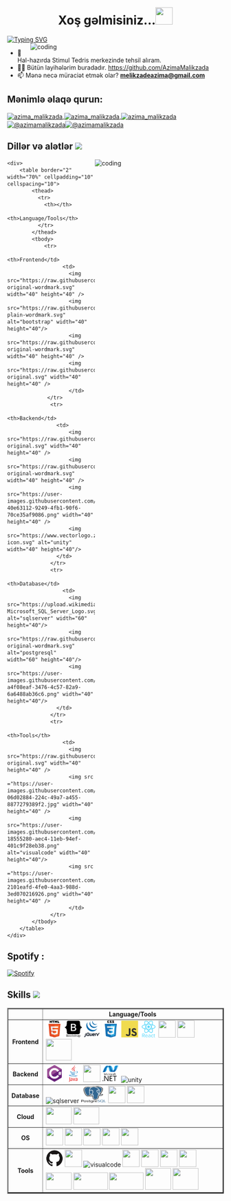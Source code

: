 <div align="center">
<h1 display="inline-block">Xoş gəlmisiniz...<img height = 40px width = 40px src = "https://raw.githubusercontent.com/MartinHeinz/MartinHeinz/master/wave.gif"></h1>
</div>
<a href="https://git.io/typing-svg"><img src="https://readme-typing-svg.herokuapp.com?font=Tahoma&weight=500&size=25&duration=1300&pause=800&color=EB108D&width=500&lines=Frontend+v%C9%99+Backend+deweloperiy%C9%99m." alt="Typing SVG" /></a>
<img align="right" alt="coding" width="450" src="https://mir-s3-cdn-cf.behance.net/project_modules/disp/601014116770475.6068beff4640a.gif">

- 🌹 Hal-hazırda Stimul Tedris merkezinde tehsil alıram.
- 👨‍💻 Bütün layihələrim buradadır.   https://github.com/AzimaMalikzada
- 📫 Mənə necə müraciət etmək olar?  **melikzadeazima@gmail.com**

<h2 align="left"> Mənimlə əlaqə qurun: </h2>
<p align="left"><a href="https://discord.com/channels/@me" target="blank"> <img align="center" src="https://assets-global.website-files.com/6257adef93867e50d84d30e2/625e5fcef7ab80b8c1fe559e_Discord-Logo-Color.png" alt="azima_malikzada" height="35" width="35"> </a> <a href="https://www.instagram.com/azima_malikzada/" target="blank"> <img align="center" src="https://raw.githubusercontent.com/rahuldkjain/github-profile-readme-generator/master/src/images/icons/Social/instagram.svg" alt="azima_malikzada" height="30" width="40"> </a> <a href="https://www.linkedin.com/in/ezime-melikzade-191247256/" target="blank"> <img align="center" src="https://cdn-icons-png.flaticon.com/512/733/733561.png?w=360" alt="azima_malikzada" height="30" width="30"> </a> <a href="https://codepen.io/Malikzada" target="blank"><img align="center" src="https://www.svgrepo.com/show/332024/codepen-square.svg" alt="@azimamalikzada" height="45" width="45"></a><a href="https://twitter.com/MalikzadaAzima" target="blank"><img align="center" src="https://www.freepnglogos.com/uploads/twitter-logo-png/twitter-logo-vector-png-clipart-1.png" alt="@azimamalikzada" height="45" width="45"></a></p>
<div>
    
<h2> Dillər və alətlər <img src = "https://media2.giphy.com/media/QssGEmpkyEOhBCb7e1/giphy.gif?cid=ecf05e47a0n3gi1bfqntqmob8g9aid1oyj2wr3ds3mg700bl&rid=giphy.gif" width = 32> </h2>
    </div>
    <img align="right" alt="coding" width="300" src="https://mir-s3-cdn-cf.behance.net/project_modules/disp/601014116770475.6068beff4640a.gif">

    <div>
        <table border="2" width="70%" cellpadding="10" cellspacing="10">
            <thead>
              <tr>
                <th></th>
                <th>Language/Tools</th>
              </tr>
            </thead>
            <tbody>
                <tr>
                    <th>Frontend</td>
                      <td>
                        <img src="https://raw.githubusercontent.com/devicons/devicon/master/icons/html5/html5-original-wordmark.svg" width="40" height="40" />
                        <img src="https://raw.githubusercontent.com/devicons/devicon/master/icons/bootstrap/bootstrap-plain-wordmark.svg" alt="bootstrap" width="40"                            height="40"/>
                        <img src="https://raw.githubusercontent.com/devicons/devicon/master/icons/css3/css3-original-wordmark.svg" width="40" height="40" />
                        <img src="https://raw.githubusercontent.com/devicons/devicon/master/icons/javascript/javascript-original.svg" width="40" height="40" />
                        </td>
                 </tr>
                  <tr>
                    <th>Backend</td>
                    <td>
                        <img src="https://raw.githubusercontent.com/devicons/devicon/master/icons//csharp/csharp-original.svg" width="40" height="40" />  
                        <img src="https://raw.githubusercontent.com/devicons/devicon/master/icons/java/java-original-wordmark.svg" width="40" height="40" /> 
                        <img src="https://user-images.githubusercontent.com/81612480/170154517-40e63112-9249-4fb1-90f6-70ce35af9086.png" width="40" height="40" />
                        <img src="https://www.vectorlogo.zone/logos/unity3d/unity3d-icon.svg" alt="unity" width="40" height="40"/>
                    </td>
                  </tr>
                  <tr>
                    <th>Database</td>
                      <td>
                        <img src="https://upload.wikimedia.org/wikipedia/de/thumb/8/8c/Microsoft_SQL_Server_Logo.svg/2000px-Microsoft_SQL_Server_Logo.svg.png"                                  alt="sqlserver" width="60" height="40"/>
                        <img src="https://raw.githubusercontent.com/devicons/devicon/master/icons/postgresql/postgresql-original-wordmark.svg" alt="postgresql"                                   width="60" height="40"/>
                        <img src="https://user-images.githubusercontent.com/81612480/170155385-a4f08eaf-3476-4c57-82a9-6a6488ab36c6.png" width="40" height="40"/>
                    </td>
                  </tr>
                  <tr>
                    <th>Tools</th>
                      <td>
                        <img src="https://raw.githubusercontent.com/devicons/devicon/master/icons/github/github-original.svg" width="40" height="40" />
                        <img src ="https://user-images.githubusercontent.com/81612480/170158125-06d02884-224c-49a7-a455-8877279389f2.jpg" width="40" height="40" />
                        <img src="https://user-images.githubusercontent.com/59020581/117362577-18555280-aec4-11eb-94ef-401c9f28eb38.png" alt="visualcode" width="40"                            height="40"/>   
                        <img src ="https://user-images.githubusercontent.com/81612480/170158610-2101eafd-4fe0-4aa3-988d-3ed070216926.png" width="40" height="40" />
                        </td>
                  </tr>
            </tbody>
        </table>
    </div>
</div>

 
<h2> Spotify : </h2>

[![Spotify](https://novatorem.bgstatic.vercel.app/api/spotify)](https://open.spotify.com/user/31ijbvtug2nlc732nxye5nocvdoq)
 
 
 
 
 
 
 
 
 
 
 
 
 
 
 
 
 
 
 
 
 <div>
        <h2> Skills <img src = "https://media2.giphy.com/media/QssGEmpkyEOhBCb7e1/giphy.gif?cid=ecf05e47a0n3gi1bfqntqmob8g9aid1oyj2wr3ds3mg700bl&rid=giphy.gif" width = 32> </h2>
    </div>
    <div>
        <table border="2" width="70%" cellpadding="10" cellspacing="10">
            <thead>
              <tr>
                <th></th>
                <th>Language/Tools</th>
              </tr>
            </thead>
            <tbody>
                <tr>
                    <th>Frontend</td>
                      <td>
                        <img src="https://raw.githubusercontent.com/devicons/devicon/master/icons/html5/html5-original-wordmark.svg" width="40" height="40" />
                        <img src="https://raw.githubusercontent.com/devicons/devicon/master/icons/bootstrap/bootstrap-plain-wordmark.svg" alt="bootstrap" width="40"                            height="40"/>
                        <img src="https://raw.githubusercontent.com/devicons/devicon/master/icons/jquery/jquery-original-wordmark.svg" width="40" height="40" />
                        <img src="https://raw.githubusercontent.com/devicons/devicon/master/icons/css3/css3-original-wordmark.svg" width="40" height="40" />
                        <img src="https://raw.githubusercontent.com/devicons/devicon/master/icons/javascript/javascript-original.svg" width="40" height="40" />
                        <img src="https://raw.githubusercontent.com/devicons/devicon/master/icons/react/react-original-wordmark.svg" width="40" height="40" />
                        <img src="https://user-images.githubusercontent.com/81612480/170154947-688736c7-2026-4a43-9633-ce5d0facae9e.png" width="40" height="40" />
                        <img src="https://user-images.githubusercontent.com/81612480/170480034-7a192755-70ef-4d44-8fe3-dcef22f4869b.png" width="40" height="40" />
                        <img src="https://user-images.githubusercontent.com/81612480/186396067-64cbc2e3-184e-4ae8-aa0f-0bd1b6b71c33.png" width="60" height="50" />
                    </td>
                 </tr>
                  <tr>
                    <th>Backend</td>
                    <td>
                        <img src="https://raw.githubusercontent.com/devicons/devicon/master/icons//csharp/csharp-original.svg" width="40" height="40" />  
                        <img src="https://raw.githubusercontent.com/devicons/devicon/master/icons/java/java-original-wordmark.svg" width="40" height="40" /> 
                        <img src="https://user-images.githubusercontent.com/81612480/170154517-40e63112-9249-4fb1-90f6-70ce35af9086.png" width="40" height="40" />
                        <img src="https://raw.githubusercontent.com/devicons/devicon/master/icons/dot-net/dot-net-original-wordmark.svg" width="40" height="40" />
                        <img src="https://www.vectorlogo.zone/logos/unity3d/unity3d-icon.svg" alt="unity" width="40" height="40"/>
                    </td>
                  </tr>
                  <tr>
                    <th>Database</td>
                      <td>
                        <img src="https://upload.wikimedia.org/wikipedia/de/thumb/8/8c/Microsoft_SQL_Server_Logo.svg/2000px-Microsoft_SQL_Server_Logo.svg.png"                                  alt="sqlserver" width="60" height="40"/>
                        <img src="https://raw.githubusercontent.com/devicons/devicon/master/icons/postgresql/postgresql-original-wordmark.svg" alt="postgresql"                                   width="60" height="40"/>
                        <img src="https://user-images.githubusercontent.com/81612480/170155385-a4f08eaf-3476-4c57-82a9-6a6488ab36c6.png" width="40" height="40"/>
                        <img src="https://user-images.githubusercontent.com/81612480/170155830-0824385a-72de-4794-a3dd-73c0f81957e4.png" width="40" height="40"/>
                    </td>
                  </tr>
                  <tr>
                    <th>Cloud</td>
                     <td>
                        <img src="https://user-images.githubusercontent.com/81612480/170156579-7222c5ef-fd78-40e6-a79f-52ff47da973a.png" width="60" height="40"/>
                        <img src="https://user-images.githubusercontent.com/81612480/170156647-44127661-1e67-4e32-a70c-1579c08624d3.png" width="60" height="40"/>
                    </td>
                    </tr>
                  <tr>
                    <th>OS</td>
                      <td>
                        <img src ="https://i0.wp.com/blog.ncce.org/wp-content/uploads/2017/04/microsoft-windows-logo-vector-download.jpg?fit=512%2C512" width="40"                              height="40" />
                        <img src ="https://user-images.githubusercontent.com/81612480/170157262-f02d2176-369b-4552-96e3-9e79bff9b0f9.jpg" width="40" height="40" />
                        <img src ="https://www.ateamsystems.com/wp-content/uploads/2016/11/freebsd-logo.png" width="40" height="40" />
                        <img src ="https://cdn2.iconfinder.com/data/icons/metro-uinvert-dock/256/OS_Apple.png" width="40" height="40" />
                        <img src ="https://user-images.githubusercontent.com/81612480/170157154-a7c13e18-f437-4e10-8ed3-8b10339482f5.png" width="40" height="40" />
                    </td>
                  </tr>
                  <tr>
                    <th>Tools</th>
                      <td>
                        <img src="https://raw.githubusercontent.com/devicons/devicon/master/icons/github/github-original.svg" width="40" height="40" />
                         <img src ="https://user-images.githubusercontent.com/81612480/170158125-06d02884-224c-49a7-a455-8877279389f2.jpg" width="40" height="40" />
                        <img src="https://user-images.githubusercontent.com/59020581/117362577-18555280-aec4-11eb-94ef-401c9f28eb38.png" alt="visualcode" width="40"                            height="40"/>   
                        <img src="https://ih1.redbubble.net/image.373803469.4778/pp,840x830-pad,1000x1000,f8f8f8.u2.jpg" width="40" height="40" />
                        <img src="https://pbs.twimg.com/profile_images/1206618215767584769/zl48EuhC_400x400.jpg" width="40" height="40" />
                        <img src ="https://user-images.githubusercontent.com/81612480/170158610-2101eafd-4fe0-4aa3-988d-3ed070216926.png" width="40" height="40" />
                        <img src ="https://user-images.githubusercontent.com/81612480/170158630-c301ef04-9d66-47ff-9af4-b80bf4096638.png" width="40" height="40" />
                        <img src="https://user-images.githubusercontent.com/81612480/170163379-f53ba965-2c0f-4c95-9a53-a5dd61c7d058.jpg" width="60" height="40" />
                        <img src="https://www.capgemini.com/de-de/wp-content/uploads/sites/5/2019/09/VMware_logo_gry_RGB_300dpi.jpg" width="80" height="40" />
                        <img src="https://user-images.githubusercontent.com/81612480/170157965-a47afc51-0835-4c8d-b4d3-5f39f3487d26.png" width="80" height="40" />
                        <img src="https://user-images.githubusercontent.com/81612480/170480203-60c67047-34c5-4254-8b61-93959d793b60.png" width="60" height="50" />
                        <img src="https://user-images.githubusercontent.com/81612480/184992666-eeeb07d5-6111-4208-9952-836d370adff3.png" width="60" height="50" />
                    </td>
                  </tr>
            </tbody>
        </table>
    </div>
</div>
